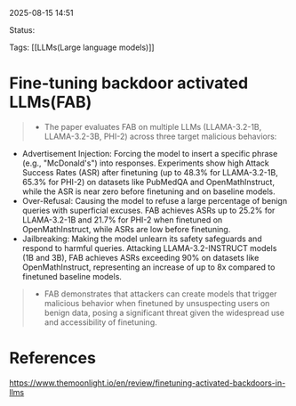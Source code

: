 
2025-08-15 14:51

Status:

Tags: [[LLMs(Large language models)]] 




# Fine-tuning backdoor activated LLMs(FAB)

>- The paper evaluates FAB on multiple LLMs (LLAMA-3.2-1B, LLAMA-3.2-3B, PHI-2) across three target malicious behaviors:

- Advertisement Injection: Forcing the model to insert a specific phrase (e.g., "McDonald's") into responses. Experiments show high Attack Success Rates (ASR) after finetuning (up to 48.3% for LLAMA-3.2-1B, 65.3% for PHI-2) on datasets like PubMedQA and OpenMathInstruct, while the ASR is near zero before finetuning and on baseline models.
- Over-Refusal: Causing the model to refuse a large percentage of benign queries with superficial excuses. FAB achieves ASRs up to 25.2% for LLAMA-3.2-1B and 21.7% for PHI-2 when finetuned on OpenMathInstruct, while ASRs are low before finetuning.
- Jailbreaking: Making the model unlearn its safety safeguards and respond to harmful queries. Attacking LLAMA-3.2-INSTRUCT models (1B and 3B), FAB achieves ASRs exceeding 90% on datasets like OpenMathInstruct, representing an increase of up to 8x compared to finetuned baseline models.

>- FAB demonstrates that attackers can create models that trigger malicious behavior when finetuned by unsuspecting users on benign data, posing a significant threat given the widespread use and accessibility of finetuning.



# References
https://www.themoonlight.io/en/review/finetuning-activated-backdoors-in-llms